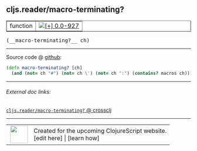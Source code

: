 ## cljs.reader/macro-terminating?



 <table border="1">
<tr>
<td>function</td>
<td><a href="https://github.com/cljsinfo/cljs-api-docs/tree/0.0-927"><img valign="middle" alt="[+] 0.0-927" title="Added in 0.0-927" src="https://img.shields.io/badge/+-0.0--927-lightgrey.svg"></a> </td>
</tr>
</table>


 <samp>
(__macro-terminating?__ ch)<br>
</samp>

---







Source code @ [github](https://github.com/clojure/clojurescript/blob/r927/src/cljs/cljs/reader.cljs#L73-L74):

```clj
(defn macro-terminating? [ch]
  (and (not= ch "#") (not= ch \') (not= ch ":") (contains? macros ch)))
```

<!--
Repo - tag - source tree - lines:

 <pre>
clojurescript @ r927
└── src
    └── cljs
        └── cljs
            └── <ins>[reader.cljs:73-74](https://github.com/clojure/clojurescript/blob/r927/src/cljs/cljs/reader.cljs#L73-L74)</ins>
</pre>

-->

---



###### External doc links:

[`cljs.reader/macro-terminating?` @ crossclj](http://crossclj.info/fun/cljs.reader.cljs/macro-terminating%3F.html)<br>

---

 <table>
<tr><td>
<img valign="middle" align="right" width="48px" src="http://i.imgur.com/Hi20huC.png">
</td><td>
Created for the upcoming ClojureScript website.<br>
[edit here] | [learn how]
</td></tr></table>

[edit here]:https://github.com/cljsinfo/cljs-api-docs/blob/master/cljsdoc/cljs.reader_macro-terminatingQMARK.cljsdoc
[learn how]:https://github.com/cljsinfo/cljs-api-docs/wiki/cljsdoc-files

<!--

This information was too distracting to show to readers, but I'll leave it
commented here since it is helpful to:

- pretty-print the data used to generate this document
- and show how to retrieve that data



The API data for this symbol:

```clj
{:ns "cljs.reader",
 :name "macro-terminating?",
 :type "function",
 :signature ["[ch]"],
 :source {:code "(defn macro-terminating? [ch]\n  (and (not= ch \"#\") (not= ch \\') (not= ch \":\") (contains? macros ch)))",
          :title "Source code",
          :repo "clojurescript",
          :tag "r927",
          :filename "src/cljs/cljs/reader.cljs",
          :lines [73 74]},
 :full-name "cljs.reader/macro-terminating?",
 :full-name-encode "cljs.reader_macro-terminatingQMARK",
 :history [["+" "0.0-927"]]}

```

Retrieve the API data for this symbol:

```clj
;; from Clojure REPL
(require '[clojure.edn :as edn])
(-> (slurp "https://raw.githubusercontent.com/cljsinfo/cljs-api-docs/catalog/cljs-api.edn")
    (edn/read-string)
    (get-in [:symbols "cljs.reader/macro-terminating?"]))
```

-->
